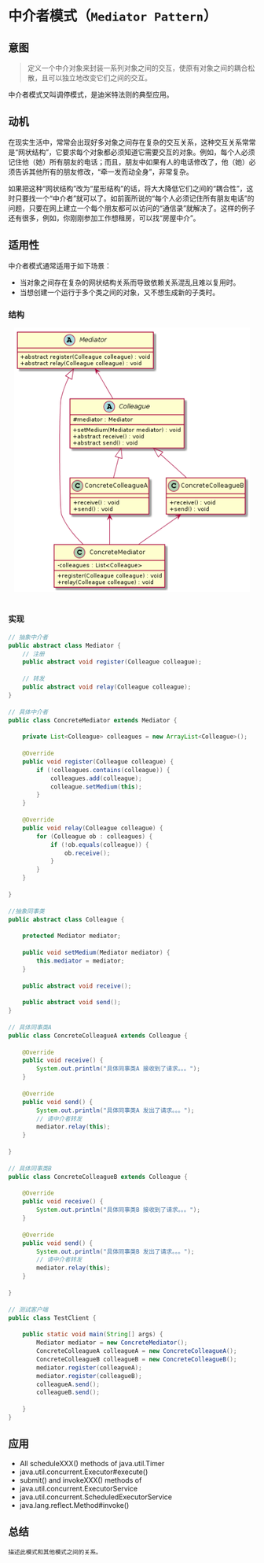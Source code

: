 中介者模式（`Mediator Pattern`）
====================
## 意图
> 定义一个中介对象来封装一系列对象之间的交互，使原有对象之间的耦合松散，且可以独立地改变它们之间的交互。

中介者模式又叫调停模式，是迪米特法则的典型应用。

## 动机
在现实生活中，常常会出现好多对象之间存在复杂的交互关系，这种交互关系常常是“网状结构”，它要求每个对象都必须知道它需要交互的对象。例如，每个人必须记住他（她）所有朋友的电话；而且，朋友中如果有人的电话修改了，他（她）必须告诉其他所有的朋友修改，“牵一发而动全身”，非常复杂。

如果把这种“网状结构”改为“星形结构”的话，将大大降低它们之间的“耦合性”，这时只要找一个“中介者”就可以了。如前面所说的“每个人必须记住所有朋友电话”的问题，只要在网上建立一个每个朋友都可以访问的“通信录”就解决了。这样的例子还有很多，例如，你刚刚参加工作想租房，可以找“房屋中介”。

## 适用性
中介者模式通常适用于如下场景：
- 当对象之间存在复杂的网状结构关系而导致依赖关系混乱且难以复用时。
- 当想创建一个运行于多个类之间的对象，又不想生成新的子类时。

### **结构**
<div align="center"> <img src="images/37.mediator.png" width="480px"> </div><br>

### **实现**
```java
// 抽象中介者
public abstract class Mediator {
	// 注册
	public abstract void register(Colleague colleague);

	// 转发
	public abstract void relay(Colleague colleague);
}

// 具体中介者
public class ConcreteMediator extends Mediator {

	private List<Colleague> colleagues = new ArrayList<Colleague>();

	@Override
	public void register(Colleague colleague) {
		if (!colleagues.contains(colleague)) {
			colleagues.add(colleague);
			colleague.setMedium(this);
		}
	}

	@Override
	public void relay(Colleague colleague) {
		for (Colleague ob : colleagues) {
			if (!ob.equals(colleague)) {
				ob.receive();
			}
		}
	}

}

//抽象同事类
public abstract class Colleague {

	protected Mediator mediator;

	public void setMedium(Mediator mediator) {
		this.mediator = mediator;
	}

	public abstract void receive();

	public abstract void send();
}

// 具体同事类A
public class ConcreteColleagueA extends Colleague {

	@Override
	public void receive() {
		System.out.println("具体同事类A 接收到了请求。。。");
	}

	@Override
	public void send() {
		System.out.println("具体同事类A 发出了请求。。。");
		// 请中介者转发
		mediator.relay(this);
	}

}

// 具体同事类B
public class ConcreteColleagueB extends Colleague {

	@Override
	public void receive() {
		System.out.println("具体同事类B 接收到了请求。。。");
	}

	@Override
	public void send() {
		System.out.println("具体同事类B 发出了请求。。。");
		// 请中介者转发
		mediator.relay(this);
	}

}

// 测试客户端
public class TestClient {

	public static void main(String[] args) {
		Mediator mediator = new ConcreteMediator();
		ConcreteColleagueA colleagueA = new ConcreteColleagueA();
		ConcreteColleagueB colleagueB = new ConcreteColleagueB();
		mediator.register(colleagueA);
		mediator.register(colleagueB);
		colleagueA.send();
		colleagueB.send();

	}
}
```
## 应用
- All scheduleXXX() methods of java.util.Timer
- java.util.concurrent.Executor#execute()
- submit() and invokeXXX() methods of  
- java.util.concurrent.ExecutorService
- java.util.concurrent.ScheduledExecutorService
- java.lang.reflect.Method#invoke()

## 总结
    描述此模式和其他模式之间的关系。


